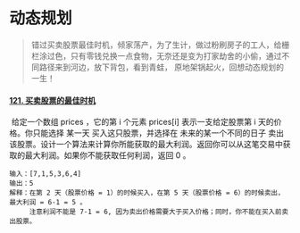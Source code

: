 #                              动态规划



> 错过买卖股票最佳时机，倾家荡产，为了生计，做过粉刷房子的工人，给栅栏涂过色，只有零钱兑换一点食物，无奈还是变为打家劫舍的小偷，通过不同路径来到河边，放下背包，看到青蛙， 原地架锅起火，回想动态规划的一生！





#### [121. 买卖股票的最佳时机](https://leetcode-cn.com/problems/best-time-to-buy-and-sell-stock/)

​      给定一个数组 prices ，它的第 i 个元素 prices[i] 表示一支给定股票第 i 天的价格。你只能选择 某一天 买入这只股票，并选择在 未来的某一个不同的日子 卖出该股票。设计一个算法来计算你所能获取的最大利润。返回你可以从这笔交易中获取的最大利润。如果你不能获取任何利润，返回 0 。



~~~
输入：[7,1,5,3,6,4]
输出：5
解释：在第 2 天（股票价格 = 1）的时候买入，在第 5 天（股票价格 = 6）的时候卖出，最大利润 = 6-1 = 5 。
     注意利润不能是 7-1 = 6, 因为卖出价格需要大于买入价格；同时，你不能在买入前卖出股票。
~~~



